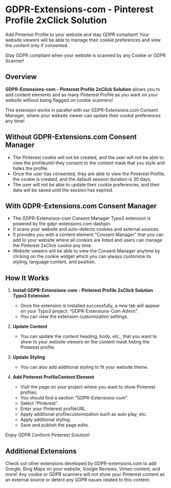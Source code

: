 # GDPR-Extensions-com - Pinterest Profile 2xClick Solution

Add Pinterest Profile to your website and stay GDPR compliant! Your website viewers will be able to manage their cookie preferences and view the content only if consented.

Stay GDPR compliant when your website is scanned by any Cookie or GDPR Scanner!

## Overview

**GDPR-Extensions-com - Pinterest Profile 2xClick Solution** allows you to add content elements and as many Pinterest Profile as you want on your website without being flagged on cookie scanners!

This extension works in parallel with our GDPR-Extensions.com Consent Manager, where your website viewer can update their cookie preferences any time!

## Without GDPR-Extensions.com Consent Manager

- The Pinterest cookie will not be created, and the user will not be able to view the profileuntil they consent to the content mask that you style and hides the profile.
- Once the user has consented, they are able to view the Pinterest Profile, the cookie is created, and the default session duration is 30 days.
- The user will not be able to update their cookie preferences, and their data will be saved until the session has expired.

## With GDPR-Extensions.com Consent Manager

- The GDPR-Extensions-com Consent Manager Typo3 extension is powered by the gdpr-extensions.com dashpin.
- It scans your website and auto-detects cookies and external sources.
- It provides you with a content element “Consent Manager” that you can add to your website where all cookies are listed and users can manage the Pinterest 2xClick cookie any time.
- Website viewers will be able to view the Consent Manager anytime by clicking on the cookie widget which you can always customize its styling, language content, and position.

## How It Works

1. **Install GDPR-Extensions-com - Pinterest Profile 2xClick Solution Typo3 Extension**
    - Once the extension is installed successfully, a new tab will appear on your Typo3 project: “GDPR-Extensions-Com Admin”.
    - You can view the extension customization settings.

2. **Update Content**
    - You can update the content heading, body, etc., that you want to show to your website viewers on the content mask hiding the Pinterest profile.

3. **Update Styling**
    - You can also add additional styling to fit your website theme.

4. **Add Pinterest  ProfileContent Element**
    - Visit the page on your project where you want to show Pinterest profiles.
    - You should find a section “GDPR-Extensions-com”.
    - Select “Pinterest”.
    - Enter your Pinterest profileURL.
    - Apply additional profilecustomization such as auto play, etc.
    - Apply additional styling.
    - Save and publish the page edits.

Enjoy GDPR Conform Pinterest Solution!

## Additional Extensions

Check out other extensions developed by GDPR-extensions.com to add Google, Bing Maps on your website, Google Reviews, Vimeo content, and more! Any cookie or GDPR scanners will not show your Pinterest content as an external source or detect any GDPR issues related to this content.
